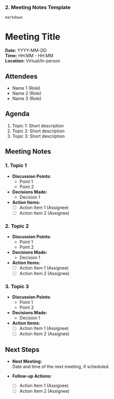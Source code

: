 
### 2. **Meeting Notes Template**

```
markdown
```
# Meeting Title

**Date:** YYYY-MM-DD  
**Time:** HH:MM - HH:MM  
**Location:** Virtual/In-person

## Attendees
- Name 1 (Role)
- Name 2 (Role)
- Name 3 (Role)

## Agenda
1. Topic 1: Short description
2. Topic 2: Short description
3. Topic 3: Short description

## Meeting Notes

### 1. Topic 1
- **Discussion Points:**
    - Point 1
    - Point 2
- **Decisions Made:**
    - Decision 1
- **Action Items:**
    - [ ] Action Item 1 (Assignee)
    - [ ] Action Item 2 (Assignee)

### 2. Topic 2
- **Discussion Points:**
    - Point 1
    - Point 2
- **Decisions Made:**
    - Decision 1
- **Action Items:**
    - [ ] Action Item 1 (Assignee)
    - [ ] Action Item 2 (Assignee)

### 3. Topic 3
- **Discussion Points:**
    - Point 1
    - Point 2
- **Decisions Made:**
    - Decision 1
- **Action Items:**
    - [ ] Action Item 1 (Assignee)
    - [ ] Action Item 2 (Assignee)

## Next Steps
- **Next Meeting:**  
  Date and time of the next meeting, if scheduled.

- **Follow-up Actions:**
    - [ ] Action Item 1 (Assignee)
    - [ ] Action Item 2 (Assignee)
